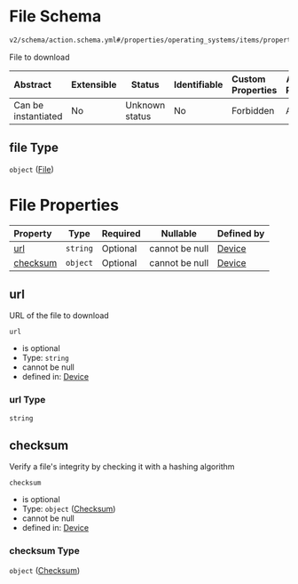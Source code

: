# File Schema

```txt
v2/schema/action.schema.yml#/properties/operating_systems/items/properties/steps/items/properties/actions/items/oneOf/21/properties/core:manual_download/properties/file
```

File to download


| Abstract            | Extensible | Status         | Identifiable | Custom Properties | Additional Properties | Access Restrictions | Defined In                                                           |
| :------------------ | ---------- | -------------- | ------------ | :---------------- | --------------------- | ------------------- | -------------------------------------------------------------------- |
| Can be instantiated | No         | Unknown status | No           | Forbidden         | Allowed               | none                | [device.schema.json\*](../device.schema.json "open original schema") |

## file Type

`object` ([File](device-properties-operating-systems-operating-system-properties-steps-step-properties-group-step-action-oneof-coremanual_download-action-properties-coremanual_download-action-properties-file.md))

# File Properties

| Property              | Type     | Required | Nullable       | Defined by                                                                                                                                                                                                                                                                                                                                                                                                                       |
| :-------------------- | -------- | -------- | -------------- | :------------------------------------------------------------------------------------------------------------------------------------------------------------------------------------------------------------------------------------------------------------------------------------------------------------------------------------------------------------------------------------------------------------------------------- |
| [url](#url)           | `string` | Optional | cannot be null | [Device](device-properties-operating-systems-operating-system-properties-steps-step-properties-group-step-action-oneof-coremanual_download-action-properties-coremanual_download-action-properties-file-properties-url.md "v2/schema/action.schema.yml#/properties/operating_systems/items/properties/steps/items/properties/actions/items/oneOf/21/properties/core:manual_download/properties/file/properties/url")             |
| [checksum](#checksum) | `object` | Optional | cannot be null | [Device](device-properties-operating-systems-operating-system-properties-steps-step-properties-group-step-action-oneof-coremanual_download-action-properties-coremanual_download-action-properties-file-properties-checksum.md "v2/schema/checksum.schema.yml#/properties/operating_systems/items/properties/steps/items/properties/actions/items/oneOf/21/properties/core:manual_download/properties/file/properties/checksum") |

## url

URL of the file to download


`url`

-   is optional
-   Type: `string`
-   cannot be null
-   defined in: [Device](device-properties-operating-systems-operating-system-properties-steps-step-properties-group-step-action-oneof-coremanual_download-action-properties-coremanual_download-action-properties-file-properties-url.md "v2/schema/action.schema.yml#/properties/operating_systems/items/properties/steps/items/properties/actions/items/oneOf/21/properties/core:manual_download/properties/file/properties/url")

### url Type

`string`

## checksum

Verify a file's integrity by checking it with a hashing algorithm


`checksum`

-   is optional
-   Type: `object` ([Checksum](device-properties-operating-systems-operating-system-properties-steps-step-properties-group-step-action-oneof-coremanual_download-action-properties-coremanual_download-action-properties-file-properties-checksum.md))
-   cannot be null
-   defined in: [Device](device-properties-operating-systems-operating-system-properties-steps-step-properties-group-step-action-oneof-coremanual_download-action-properties-coremanual_download-action-properties-file-properties-checksum.md "v2/schema/checksum.schema.yml#/properties/operating_systems/items/properties/steps/items/properties/actions/items/oneOf/21/properties/core:manual_download/properties/file/properties/checksum")

### checksum Type

`object` ([Checksum](device-properties-operating-systems-operating-system-properties-steps-step-properties-group-step-action-oneof-coremanual_download-action-properties-coremanual_download-action-properties-file-properties-checksum.md))
